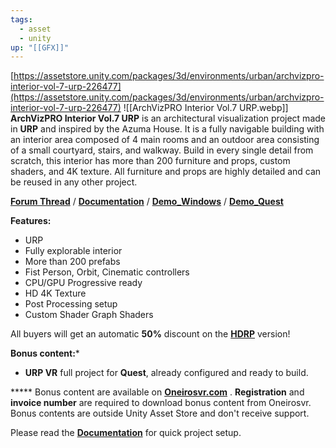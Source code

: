 ```yaml
---
tags:
  - asset
  - unity
up: "[[GFX]]"
---
```

[https://assetstore.unity.com/packages/3d/environments/urban/archvizpro-interior-vol-7-urp-226477](https://assetstore.unity.com/packages/3d/environments/urban/archvizpro-interior-vol-7-urp-226477)
![[ArchVizPRO Interior Vol.7 URP.webp]]
**ArchVizPRO Interior Vol.7 URP** is an architectural visualization project made in **URP** and inspired by the Azuma House. It is a fully navigable building with an interior area composed of 4 main rooms and an outdoor area consisting of a small courtyard, stairs, and walkway. Build in every single detail from scratch, this interior has more than 200 furniture and props, custom shaders, and 4K texture. All furniture and props are highly detailed and can be reused in any other project.  
  
[**Forum Thread**](https://forum.unity.com/threads/pre-release-archvizpro-interior-vol-7.759041/) / [**Documentation**](https://docs.google.com/document/d/1ficutzVwKflNZfagPFZ1h9rMeFTVLSxp91NmuaFVngs/edit?usp=sharing) / [**Demo_Windows**](https://drive.google.com/file/d/1uwbhEJNVRBg2qLNWj_Fq9tZQxpzDCnex/view?usp=sharing) / [**Demo_Quest**](https://drive.google.com/file/d/1kM06rLswPNq8SDEcuEIq0pajJLpW0Rka/view?usp=sharing)  
  
**Features:**  
- URP  
- Fully explorable interior  
- More than 200 prefabs  
- Fist Person, Orbit, Cinematic controllers  
- CPU/GPU Progressive ready  
- HD 4K Texture  
- Post Processing setup  
- Custom Shader Graph Shaders  
  
All buyers will get an automatic **50%** discount on the [**HDRP**](http://u3d.as/1DBX) version!  
  
**Bonus content:***  
- **URP VR** full project for **Quest**, already configured and ready to build.  
  
***** Bonus content are available on [**Oneirosvr.com**](https://oneirosvr.com/portfolio/archvizpro/) . **Registration** and **invoice number** are required to download bonus content from Oneirosvr. Bonus contents are outside Unity Asset Store and don't receive support.  
  
Please read the [**Documentation**](https://docs.google.com/document/d/1ficutzVwKflNZfagPFZ1h9rMeFTVLSxp91NmuaFVngs/edit?usp=sharing) for quick project setup.